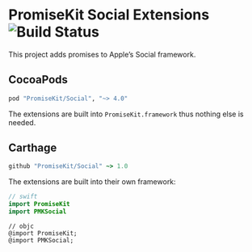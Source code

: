# PromiseKit Social Extensions ![Build Status]

This project adds promises to Apple’s Social framework.

## CocoaPods

```ruby
pod "PromiseKit/Social", "~> 4.0"
```

The extensions are built into `PromiseKit.framework` thus nothing else is needed.

## Carthage

```ruby
github "PromiseKit/Social" ~> 1.0
```

The extensions are built into their own framework:

```swift
// swift
import PromiseKit
import PMKSocial
```

```objc
// objc
@import PromiseKit;
@import PMKSocial;
```


[Build Status]: https://travis-ci.org/PromiseKit/Social.svg?branch=master
